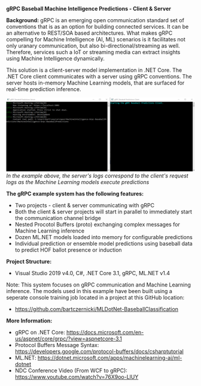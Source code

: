 **gRPC Baseball Machine Intelligence Predictions - Client & Server**

**Background:** gRPC is an emerging open communication standard set of conventions that is as an option for building connected services.  It can be an alternative to REST/SOA based architectures. What makes gRPC compelling for Machine Intelligence (AI, ML) scenarios is it facilitates not only uranary communication, but also bi-directional/streaming as well.  Therefore, services such a IoT or streaming media can extract insights using Machine Intelligence dynamically.

This solution is a client-server model implementation in .NET Core.  The .NET Core client communicates with a server using gRPC conventions.  The server hosts in-memory Machine Learning models, that are surfaced for real-time prediction inference.

![gRPC Client & Server](https://github.com/bartczernicki/MachineIntelligence-Grpc-BaseballPredictions/blob/master/Images/gRPCBaseballServerAndClient.gif)
*In the example above, the server's logs correspond to the client's request logs as the Machine Learning models execute predictions*

**The gRPC example system has the following features:**
* Two projects - client & server communicating with gRPC
* Both the client & server projects will start in parallel to immediately start the communication channel bridge
* Nested Procotol Buffers (proto) exchanging complex messages for Machine Learning inference
* Dozen ML.NET models loaded into memory for configurable predictions
* Individual prediction or ensemble model predictions using baseball data to predict HOF ballot presence or induction

**Project Structure:**
* Visual Studio 2019 v4.0, C#, .NET Core 3.1, gRPC, ML.NET v1.4

Note: This system focuses on gRPC communication and Machine Learning inference.  The models used in this example have been built using a seperate console training job located in a project at this GitHub location:
* https://github.com/bartczernicki/MLDotNet-BaseballClassification

**More Information:**
* gRPC on .NET Core: https://docs.microsoft.com/en-us/aspnet/core/grpc/?view=aspnetcore-3.1
* Protocol Buffers Message Syntax: https://developers.google.com/protocol-buffers/docs/csharptutorial
* ML.NET: https://dotnet.microsoft.com/apps/machinelearning-ai/ml-dotnet
* NDC Conference Video (From WCF to gRPC): https://www.youtube.com/watch?v=76X9oo-LlUY

